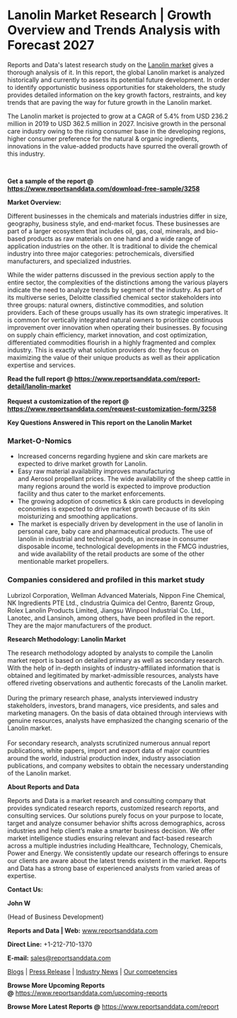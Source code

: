 # Lanolin Market Research | Growth Overview and Trends Analysis with Forecast 2027

<p>Reports and Data's latest research study on the <a href="https://www.reportsanddata.com/report-detail/lanolin-market">Lanolin market</a>&nbsp;gives a thorough analysis of it. In this report, the global Lanolin market is analyzed historically and currently to assess its potential future development. In order to identify opportunistic business opportunities for stakeholders, the study provides detailed information on the key growth factors, restraints, and key trends that are paving the way for future growth in the Lanolin market.</p>
<p>The Lanolin market is projected to grow at a CAGR of 5.4% from USD 236.2 million in 2019 to USD 362.5 million in 2027. Incisive growth in the personal care industry owing to the rising consumer base in the developing regions, higher consumer preference for the natural &amp; organic ingredients, innovations in the value-added products have spurred the overall growth of this industry.</p>
<div class="TabImg">&nbsp;</div>
<p><strong>Get a sample of the report @ <a href="https://www.reportsanddata.com/download-free-sample/3258">https://www.reportsanddata.com/download-free-sample/3258</a></strong></p>
<p><strong>Market Overview:</strong></p>
<p>Different businesses in the chemicals and materials industries differ in size, geography, business style, and end-market focus. These businesses are part of a larger ecosystem that includes oil, gas, coal, minerals, and bio-based products as raw materials on one hand and a wide range of application industries on the other. It is traditional to divide the chemical industry into three major categories: petrochemicals, diversified manufacturers, and specialized industries.</p>
<p>While the wider patterns discussed in the previous section apply to the entire sector, the complexities of the distinctions among the various players indicate the need to analyze trends by segment of the industry. As part of its multiverse series, Deloitte classified chemical sector stakeholders into three groups: natural owners, distinctive commodities, and solution providers. Each of these groups usually has its own strategic imperatives. It is common for vertically integrated natural owners to prioritize continuous improvement over innovation when operating their businesses. By focusing on supply chain efficiency, market innovation, and cost optimization, differentiated commodities flourish in a highly fragmented and complex industry. This is exactly what solution providers do: they focus on maximizing the value of their unique products as well as their application expertise and services.</p>
<p><strong>Read the full report @ <a href="https://www.reportsanddata.com/report-detail/lanolin-market">https://www.reportsanddata.com/report-detail/lanolin-market</a></strong><br /> <br /> <strong>Request a customization of the report @ <a href="https://www.reportsanddata.com/request-customization-form/3258">https://www.reportsanddata.com/request-customization-form/3258</a></strong></p>
<p><strong>Key Questions Answered in This report on the Lanolin Market<br /> </strong></p>
<h3>Market-O-Nomics</h3>
<ul>
<li>Increased concerns regarding hygiene and skin care markets are expected to drive market growth for Lanolin.</li>
<li>Easy raw material availability improves manufacturing and&nbsp;Aerosol&nbsp;propellant prices. The wide availability of the sheep cattle in many regions around the world is expected to improve production facility and thus cater to the market enforcements.</li>
<li>The growing adoption of cosmetics &amp; skin care products in developing economies is expected to drive market growth because of its skin moisturizing and smoothing applications.</li>
<li>The market is especially driven by development in the use of lanolin in personal care, baby care and pharmaceutical products. The use of lanolin in industrial and technical goods, an increase in consumer disposable income, technological developments in the FMCG industries, and wide availability of the retail products are some of the other mentionable market propellers.</li>
</ul>
<h3>Companies considered and profiled in this market study</h3>
<p>Lubrizol Corporation, Wellman Advanced Materials, Nippon&nbsp;Fine Chemical, NK Ingredients PTE Ltd., cIndustria Quimica del Centro, Barentz Group, Rolex Lanolin Products Limited, Jiangsu Winpool Industrial Co. Ltd., Lanotec, and Lansinoh, among others, have been profiled in the report. They are the major manufacturers of the product.</p>
<p><strong>Research Methodology: Lanolin Market</strong></p>
<p>The research methodology adopted by analysts to compile the Lanolin market report is based on detailed primary as well as secondary research. With the help of in-depth insights of industry-affiliated information that is obtained and legitimated by market-admissible resources, analysts have offered riveting observations and authentic forecasts of the Lanolin market.<br /> <br /> During the primary research phase, analysts interviewed industry stakeholders, investors, brand managers, vice presidents, and sales and marketing managers. On the basis of data obtained through interviews with genuine resources, analysts have emphasized the changing scenario of the Lanolin market.<br /> <br /> For secondary research, analysts scrutinized numerous annual report publications, white papers, import and export data of major countries around the world, industrial production index, industry association publications, and company websites to obtain the necessary understanding of the Lanolin market.</p>
<p><strong>About Reports and Data</strong></p>
<p>Reports and Data is a market research and consulting company that provides syndicated research reports, customized research reports, and consulting services. Our solutions purely focus on your purpose to locate, target and analyze consumer behavior shifts across demographics, across industries and help client&rsquo;s make a smarter business decision. We offer market intelligence studies ensuring relevant and fact-based research across a multiple industries including Healthcare, Technology, Chemicals, Power and Energy. We consistently update our research offerings to ensure our clients are aware about the latest trends existent in the market. Reports and Data has a strong base of experienced analysts from varied areas of expertise.</p>
<p><strong>Contact Us:</strong></p>
<p><strong>John W</strong></p>
<p>(Head of Business Development)</p>
<p><strong>Reports and Data | Web:</strong>&nbsp;<a href="http://www.reportsanddata.com/">www.reportsanddata.com</a></p>
<p><strong>Direct Line:</strong>&nbsp;+1-212-710-1370</p>
<p><strong>E-mail:</strong>&nbsp;<a href="mailto:sales@reportsanddata.com">sales@reportsanddata.com</a></p>
<p><a href="https://www.reportsanddata.com/blogs">Blogs</a>&nbsp;|&nbsp;<a href="https://www.reportsanddata.com/press-release">Press Release</a>&nbsp;|&nbsp;<a href="https://www.reportsanddata.com/market-news">Industry News</a>&nbsp;|&nbsp;<a href="https://www.reportsanddata.com/our-compentances">Our competencies</a></p>
<p><strong>Browse More&nbsp;Upcoming Reports @</strong>&nbsp;<a href="https://www.reportsanddata.com/upcoming-reports">https://www.reportsanddata.com/upcoming-reports</a></p>
<p><strong>Browse More Latest Reports @</strong>&nbsp;<a href="https://www.reportsanddata.com/report">https://www.reportsanddata.com/report</a></p>
